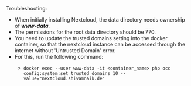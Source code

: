 Troubleshooting:
- When initially installing Nextcloud, the data directory needs ownership of ***www-data***.
- The permissions for the root data directory should be 770.
- You need to update the trusted domains setting into the docker container, so that the nextcloud instance can be accessed through the internet without 'Untrusted Domain' error.
- For this, run the following command:
  -     docker exec --user www-data -it <container_name> php occ config:system:set trusted_domains 10 --value="nextcloud.shivamnaik.de"
